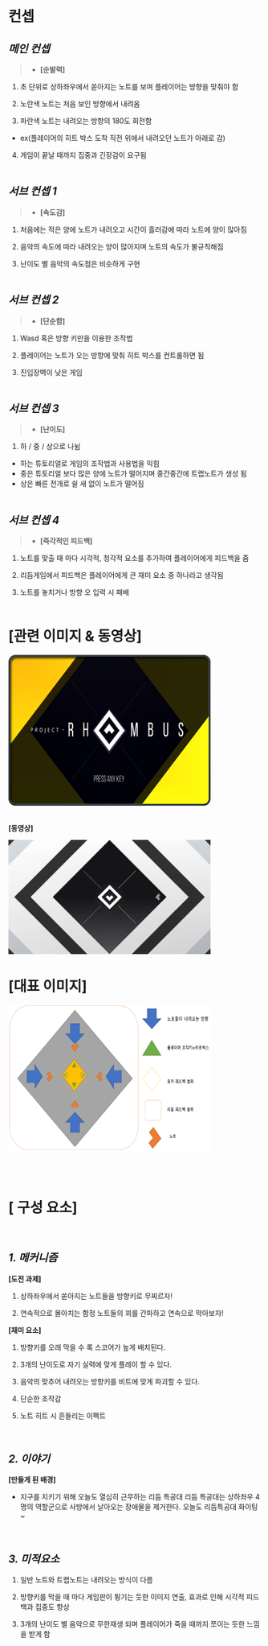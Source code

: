 # 컨셉
## **_메인 컨셉_**
>- **[순발력]**

1. 초 단위로 상하좌우에서 쏟아지는 노트를 보며 플레이어는 방향을 맞춰야 함

2. 노란색 노트는 처음 보인 방향에서 내려옴

3. 파란색 노트는 내려오는 방향의 180도 회전함
- ex(플레이어의 히트 박스 도착 직전 위에서 내려오던 노트가 아래로 감)

4. 게임이 끝날 때까지 집중과 긴장감이 요구됨
<br><br>

## _서브 컨셉 1_
>- **[속도감]**

1. 처음에는 적은 양에 노트가 내려오고 시간이 흘러감에 따라 노트에 양이 많아짐

2. 음악의 속도에 따라 내려오는 양이 많아지며 노트의 속도가 불규칙해짐

3. 난이도 별 음악의 속도점은 비슷하게 구현
<br><br>

## _서브 컨셉 2_
>- **[단순함]**

1. Wasd 혹은 방향 키만을 이용한 조작법

2. 플레이어는 노트가 오는 방향에 맞춰 히트 박스를 컨트롤하면 됨

3. 진입장벽이 낮은 게임
<br><br>


## _서브 컨셉 3_
>- **[난이도]**

1. 하 / 중 / 상으로 나뉨
- 하는 튜토리얼로 게임의 조작법과 사용법을 익힘
- 중은 튜토리얼 보다 많은 양에 노트가 떨어지며 중간중간에 트랩노트가 생성 됨
- 상은 빠른 전개로 쉴 새 없이 노트가 떨어짐
<br><br>

## _서브 컨셉 4_
>- **[즉각적인 피드백]**

1. 노트를 맞출 때 마다 시각적, 청각적 요소를 추가하여 플레이어에게 피드백을 줌

2. 리듬게임에서 피드백은 플레이어에게 큰 재미 요소 중 하나라고 생각됨

3. 노트를 놓치거나 방향 오 입력 시 패배
<br><br>

# **[관련 이미지 & 동영상]**


<img src="./img/관련이미지.png" width="80%">
<br><br>


**[동영상]**

[<img src="./img/관련동영상1.png" width="80%">](https://www.youtube.com/watch?v=ZN6h_6Paz9c)

# **[대표 이미지]**

<img src="./img/관련이미지1.png" width="80%">

<br><br>

# [<ProJect rhombus> 구성 요소]

<br>

## _1. 메커니즘_

**[도전 과제]**

1. 상하좌우에서 쏟아지는 노트들을 방향키로 무찌르자!

2. 연속적으로 몰아치는 함정 노트들의 꾀를 간파하고 연속으로 막아보자!


**[재미 요소]**

1. 방향키를 오래 막을 수 록 스코어가 높게 배치된다.

2. 3개의 난이도로 자기 실력에 맞게 플레이 할 수 있다.

3. 음악의 맞추어 내려오는 방향키를 비트에 맞게 파괴할 수 있다. 

4. 단순한 조작감

5. 노트 히트 시 흔들리는 이펙트

<br>

## _2. 이야기_

**[만들게 된 배경]**

- 지구를 지키기 위해 오늘도 열심히 근무하는 리듬 특공대
리듬 특공대는 상하좌우 4명의 역할군으로 사방에서 날아오는 장애물을 제거한다.
오늘도 리듬특공대 화이팅~


<br>

## _3. 미적요소_

1. 일반 노트와 트랩노트는 내려오는 방식이 다름

2. 방향키를 막을 때 마다 게임판이 튕기는 듯한 이미지 연출, 효과로 인해 시각적 피드백과 집중도 향상

3. 3개의 난이도 별 음악으로 무한재생 되며 플레이어가 죽을 때까지 쪼이는 듯한 느낌을 받게 함

	
<br>




